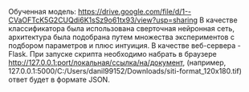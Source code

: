 Обученная модель: https://drive.google.com/file/d/1--CVaOFTcK5G2CUQdi6K1sSz9o61tx93/view?usp=sharing
В качестве классификатора была использована сверточная нейронная сеть, архитектура была подобрана путем множества экспериментов с подбором параметров и плюс интуиция.
В качестве веб-сервера - Flask.
При запуске скрипта необходимо набрать в браузере http://127.0.0.1:port/локальная/ссылка/на/документ, (например, 127.0.0.1:5000/C:/Users/danil99152/Downloads/siti-format_120x180.tif) ответ будет в формате JSON.
